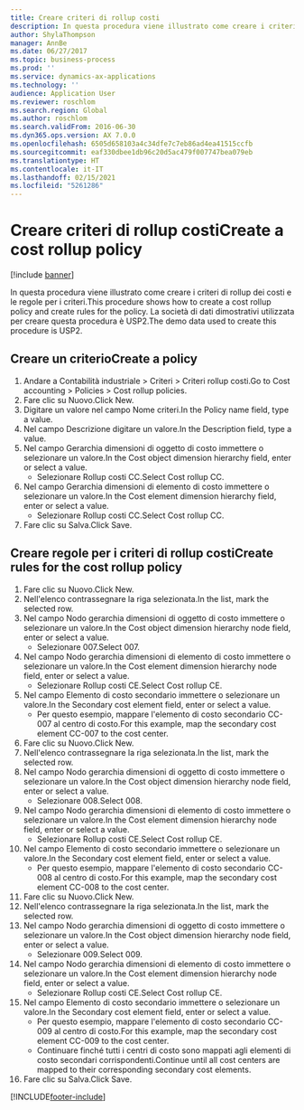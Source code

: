```yaml
---
title: Creare criteri di rollup costi
description: In questa procedura viene illustrato come creare i criteri di rollup dei costi e le regole per i criteri.
author: ShylaThompson
manager: AnnBe
ms.date: 06/27/2017
ms.topic: business-process
ms.prod: ''
ms.service: dynamics-ax-applications
ms.technology: ''
audience: Application User
ms.reviewer: roschlom
ms.search.region: Global
ms.author: roschlom
ms.search.validFrom: 2016-06-30
ms.dyn365.ops.version: AX 7.0.0
ms.openlocfilehash: 6505d658103a4c34dfe7c7eb86ad4ea41515ccfb
ms.sourcegitcommit: eaf330dbee1db96c20d5ac479f007747bea079eb
ms.translationtype: HT
ms.contentlocale: it-IT
ms.lasthandoff: 02/15/2021
ms.locfileid: "5261286"
---
```

# <a name="create-a-cost-rollup-policy"></a><span data-ttu-id="e6c88-103">Creare criteri di rollup costi</span><span class="sxs-lookup"><span data-stu-id="e6c88-103">Create a cost rollup policy</span></span>

[!include [banner](../../includes/banner.md)]

<span data-ttu-id="e6c88-104">In questa procedura viene illustrato come creare i criteri di rollup dei costi e le regole per i criteri.</span><span class="sxs-lookup"><span data-stu-id="e6c88-104">This procedure shows how to create a cost rollup policy and create rules for the policy.</span></span> <span data-ttu-id="e6c88-105">La società di dati dimostrativi utilizzata per creare questa procedura è USP2.</span><span class="sxs-lookup"><span data-stu-id="e6c88-105">The demo data used to create this procedure is USP2.</span></span>


## <a name="create-a-policy"></a><span data-ttu-id="e6c88-106">Creare un criterio</span><span class="sxs-lookup"><span data-stu-id="e6c88-106">Create a policy</span></span>
1. <span data-ttu-id="e6c88-107">Andare a Contabilità industriale > Criteri > Criteri rollup costi.</span><span class="sxs-lookup"><span data-stu-id="e6c88-107">Go to Cost accounting > Policies > Cost rollup policies.</span></span>
2. <span data-ttu-id="e6c88-108">Fare clic su Nuovo.</span><span class="sxs-lookup"><span data-stu-id="e6c88-108">Click New.</span></span>
3. <span data-ttu-id="e6c88-109">Digitare un valore nel campo Nome criteri.</span><span class="sxs-lookup"><span data-stu-id="e6c88-109">In the Policy name field, type a value.</span></span>
4. <span data-ttu-id="e6c88-110">Nel campo Descrizione digitare un valore.</span><span class="sxs-lookup"><span data-stu-id="e6c88-110">In the Description field, type a value.</span></span>
5. <span data-ttu-id="e6c88-111">Nel campo Gerarchia dimensioni di oggetto di costo immettere o selezionare un valore.</span><span class="sxs-lookup"><span data-stu-id="e6c88-111">In the Cost object dimension hierarchy field, enter or select a value.</span></span>
    * <span data-ttu-id="e6c88-112">Selezionare Rollup costi CC.</span><span class="sxs-lookup"><span data-stu-id="e6c88-112">Select Cost rollup CC.</span></span>  
6. <span data-ttu-id="e6c88-113">Nel campo Gerarchia dimensioni di elemento di costo immettere o selezionare un valore.</span><span class="sxs-lookup"><span data-stu-id="e6c88-113">In the Cost element dimension hierarchy field, enter or select a value.</span></span>
    * <span data-ttu-id="e6c88-114">Selezionare Rollup costi CC.</span><span class="sxs-lookup"><span data-stu-id="e6c88-114">Select Cost rollup CC.</span></span>  
7. <span data-ttu-id="e6c88-115">Fare clic su Salva.</span><span class="sxs-lookup"><span data-stu-id="e6c88-115">Click Save.</span></span>

## <a name="create-rules-for-the-cost-rollup-policy"></a><span data-ttu-id="e6c88-116">Creare regole per i criteri di rollup costi</span><span class="sxs-lookup"><span data-stu-id="e6c88-116">Create rules for the cost rollup policy</span></span>
1. <span data-ttu-id="e6c88-117">Fare clic su Nuovo.</span><span class="sxs-lookup"><span data-stu-id="e6c88-117">Click New.</span></span>
2. <span data-ttu-id="e6c88-118">Nell'elenco contrassegnare la riga selezionata.</span><span class="sxs-lookup"><span data-stu-id="e6c88-118">In the list, mark the selected row.</span></span>
3. <span data-ttu-id="e6c88-119">Nel campo Nodo gerarchia dimensioni di oggetto di costo immettere o selezionare un valore.</span><span class="sxs-lookup"><span data-stu-id="e6c88-119">In the Cost object dimension hierarchy node field, enter or select a value.</span></span>
    * <span data-ttu-id="e6c88-120">Selezionare 007.</span><span class="sxs-lookup"><span data-stu-id="e6c88-120">Select 007.</span></span>  
4. <span data-ttu-id="e6c88-121">Nel campo Nodo gerarchia dimensioni di elemento di costo immettere o selezionare un valore.</span><span class="sxs-lookup"><span data-stu-id="e6c88-121">In the Cost element dimension hierarchy node field, enter or select a value.</span></span>
    * <span data-ttu-id="e6c88-122">Selezionare Rollup costi CE.</span><span class="sxs-lookup"><span data-stu-id="e6c88-122">Select Cost rollup CE.</span></span>  
5. <span data-ttu-id="e6c88-123">Nel campo Elemento di costo secondario immettere o selezionare un valore.</span><span class="sxs-lookup"><span data-stu-id="e6c88-123">In the Secondary cost element field, enter or select a value.</span></span>
    * <span data-ttu-id="e6c88-124">Per questo esempio, mappare l'elemento di costo secondario CC-007 al centro di costo.</span><span class="sxs-lookup"><span data-stu-id="e6c88-124">For this example, map the secondary cost element CC-007 to the cost center.</span></span>  
6. <span data-ttu-id="e6c88-125">Fare clic su Nuovo.</span><span class="sxs-lookup"><span data-stu-id="e6c88-125">Click New.</span></span>
7. <span data-ttu-id="e6c88-126">Nell'elenco contrassegnare la riga selezionata.</span><span class="sxs-lookup"><span data-stu-id="e6c88-126">In the list, mark the selected row.</span></span>
8. <span data-ttu-id="e6c88-127">Nel campo Nodo gerarchia dimensioni di oggetto di costo immettere o selezionare un valore.</span><span class="sxs-lookup"><span data-stu-id="e6c88-127">In the Cost object dimension hierarchy node field, enter or select a value.</span></span>
    * <span data-ttu-id="e6c88-128">Selezionare 008.</span><span class="sxs-lookup"><span data-stu-id="e6c88-128">Select 008.</span></span>  
9. <span data-ttu-id="e6c88-129">Nel campo Nodo gerarchia dimensioni di elemento di costo immettere o selezionare un valore.</span><span class="sxs-lookup"><span data-stu-id="e6c88-129">In the Cost element dimension hierarchy node field, enter or select a value.</span></span>
    * <span data-ttu-id="e6c88-130">Selezionare Rollup costi CE.</span><span class="sxs-lookup"><span data-stu-id="e6c88-130">Select Cost rollup CE.</span></span>  
10. <span data-ttu-id="e6c88-131">Nel campo Elemento di costo secondario immettere o selezionare un valore.</span><span class="sxs-lookup"><span data-stu-id="e6c88-131">In the Secondary cost element field, enter or select a value.</span></span>
    * <span data-ttu-id="e6c88-132">Per questo esempio, mappare l'elemento di costo secondario CC-008 al centro di costo.</span><span class="sxs-lookup"><span data-stu-id="e6c88-132">For this example, map the secondary cost element CC-008 to the cost center.</span></span>  
11. <span data-ttu-id="e6c88-133">Fare clic su Nuovo.</span><span class="sxs-lookup"><span data-stu-id="e6c88-133">Click New.</span></span>
12. <span data-ttu-id="e6c88-134">Nell'elenco contrassegnare la riga selezionata.</span><span class="sxs-lookup"><span data-stu-id="e6c88-134">In the list, mark the selected row.</span></span>
13. <span data-ttu-id="e6c88-135">Nel campo Nodo gerarchia dimensioni di oggetto di costo immettere o selezionare un valore.</span><span class="sxs-lookup"><span data-stu-id="e6c88-135">In the Cost object dimension hierarchy node field, enter or select a value.</span></span>
    * <span data-ttu-id="e6c88-136">Selezionare 009.</span><span class="sxs-lookup"><span data-stu-id="e6c88-136">Select 009.</span></span>  
14. <span data-ttu-id="e6c88-137">Nel campo Nodo gerarchia dimensioni di elemento di costo immettere o selezionare un valore.</span><span class="sxs-lookup"><span data-stu-id="e6c88-137">In the Cost element dimension hierarchy node field, enter or select a value.</span></span>
    * <span data-ttu-id="e6c88-138">Selezionare Rollup costi CE.</span><span class="sxs-lookup"><span data-stu-id="e6c88-138">Select Cost rollup CE.</span></span>  
15. <span data-ttu-id="e6c88-139">Nel campo Elemento di costo secondario immettere o selezionare un valore.</span><span class="sxs-lookup"><span data-stu-id="e6c88-139">In the Secondary cost element field, enter or select a value.</span></span>
    * <span data-ttu-id="e6c88-140">Per questo esempio, mappare l'elemento di costo secondario CC-009 al centro di costo.</span><span class="sxs-lookup"><span data-stu-id="e6c88-140">For this example, map the secondary cost element CC-009 to the cost center.</span></span>  
    * <span data-ttu-id="e6c88-141">Continuare finché tutti i centri di costo sono mappati agli elementi di costo secondari corrispondenti.</span><span class="sxs-lookup"><span data-stu-id="e6c88-141">Continue until all cost centers are mapped to their corresponding secondary cost elements.</span></span>  
16. <span data-ttu-id="e6c88-142">Fare clic su Salva.</span><span class="sxs-lookup"><span data-stu-id="e6c88-142">Click Save.</span></span>



[!INCLUDE[footer-include](../../../includes/footer-banner.md)]